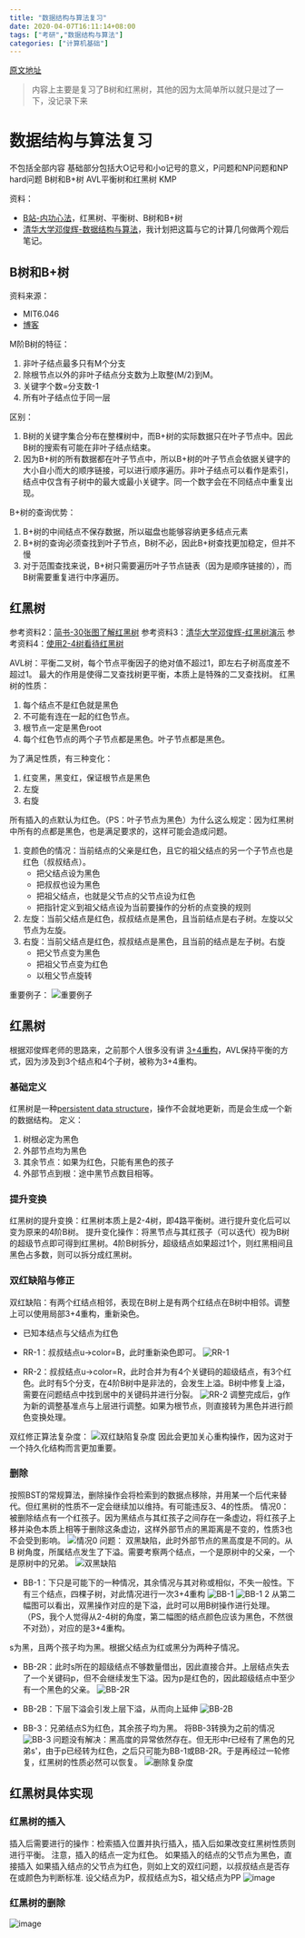 ```yaml
---
title: "数据结构与算法复习"
date: 2020-04-07T16:11:14+08:00
tags: ["考研","数据结构与算法"]
categories: ["计算机基础"]
---
```


[原文地址](https://github.com/wtysos11/blogWiki/issues/9)
> 内容上主要是复习了B树和红黑树，其他的因为太简单所以就只是过了一下，没记录下来

# 数据结构与算法复习

不包括全部内容
基础部分包括大O记号和小o记号的意义，P问题和NP问题和NP hard问题
B树和B+树
AVL平衡树和红黑树
KMP

资料：
* [B站-内功心法](https://www.bilibili.com/video/BV16E411B7yd?from=search&seid=10474676112107124762)，红黑树、平衡树、B树和B+树
* [清华大学邓俊辉-数据结构与算法](https://www.bilibili.com/video/BV1db411L71m?p=320)，我计划把这篇与它的计算几何做两个观后笔记。

## B树和B+树
资料来源：
* MIT6.046
* [博客](https://blog.csdn.net/login_sonata/article/details/75268075)

M阶B树的特征：
1. 非叶子结点最多只有M个分支
2. 除根节点以外的非叶子结点分支数为上取整(M/2)到M。
3. 关键字个数=分支数-1
4. 所有叶子结点位于同一层

区别：
1. B树的关键字集合分布在整棵树中，而B+树的实际数据只在叶子节点中。因此B树的搜索有可能在非叶子结点结束。
2. 因为B+树的所有数据都在叶子节点中，所以B+树的叶子节点会依据关键字的大小自小而大的顺序链接，可以进行顺序遍历。非叶子结点可以看作是索引，结点中仅含有子树中的最大或最小关键字。同一个数字会在不同结点中重复出现。

B+树的查询优势：
1. B+树的中间结点不保存数据，所以磁盘也能够容纳更多结点元素
2. B+树的查询必须查找到叶子节点，B树不必，因此B+树查找更加稳定，但并不慢
3. 对于范围查找来说，B+树只需要遍历叶子节点链表（因为是顺序链接的），而B树需要重复进行中序遍历。

## 红黑树
参考资料2：[简书-30张图了解红黑树](https://www.jianshu.com/p/e136ec79235c)
参考资料3：[清华大学邓俊辉-红黑树演示](https://www.bilibili.com/video/BV1db411L71m?p=320)
参考资料4：[使用2-4树看待红黑树](https://www.cnblogs.com/zhenbianshu/p/8185345.html)

AVL树：平衡二叉树，每个节点平衡因子的绝对值不超过1，即左右子树高度差不超过1。
最大的作用是使得二叉查找树更平衡，本质上是特殊的二叉查找树。
红黑树的性质：
1. 每个结点不是红色就是黑色
2. 不可能有连在一起的红色节点。
3. 根节点一定是黑色root
4. 每个红色节点的两个子节点都是黑色。叶子节点都是黑色。

为了满足性质，有三种变化：
1. 红变黑，黑变红，保证根节点是黑色
2. 左旋
3. 右旋

所有插入的点默认为红色。（PS：叶子节点为黑色）为什么这么规定：因为红黑树中所有的点都是黑色，也是满足要求的，这样可能会造成问题。
1. 变颜色的情况：当前结点的父亲是红色，且它的祖父结点的另一个子节点也是红色（叔叔结点）。
    * 把父结点设为黑色
    * 把叔叔也设为黑色
    * 把祖父结点，也就是父节点的父节点设为红色
    * 把指针定义到祖父结点设为当前要操作的分析的点变换的规则
2. 左旋：当前父结点是红色，叔叔结点是黑色，且当前结点是右子树。左旋以父节点为左旋。
3. 右旋：当前父结点是红色，叔叔结点是黑色，且当前的结点是左子树。右旋
    * 把父节点变为黑色
    * 把祖父节点变为红色
    * 以租父节点旋转

重要例子：
![重要例子](https://user-images.githubusercontent.com/21279827/78733534-4b9f7800-7978-11ea-81c4-4ed6cd740242.png)

## 红黑树
根据邓俊辉老师的思路来，之前那个人很多没有讲
[3+4重构](https://blog.csdn.net/wddpfx/article/details/82082724)，AVL保持平衡的方式，因为涉及到3个结点和4个子树，被称为3+4重构。
### 基础定义
红黑树是一种[persistent data structure](https://en.wikipedia.org/wiki/Persistent_data_structure)，操作不会就地更新，而是会生成一个新的数据结构。
定义：
1. 树根必定为黑色
2. 外部节点均为黑色
3. 其余节点：如果为红色，只能有黑色的孩子
4. 外部节点到根：途中黑节点数目相等。

### 提升变换

红黑树的提升变换：红黑树本质上是2-4树，即4路平衡树。进行提升变化后可以变为原来的4阶B树。
提升变化操作：将黑节点与其红孩子（可以迭代）视为B树的超级节点即可得到红黑树。4阶B树拆分，超级结点如果超过1个，则红黑相间且黑色占多数，则可以拆分成红黑树。

### 双红缺陷与修正
双红缺陷：有两个红结点相邻，表现在B树上是有两个红结点在B树中相邻。调整上可以使用局部3+4重构，重新染色。
* 已知本结点与父结点为红色
* RR-1：叔叔结点u->color=B，此时重新染色即可。
![RR-1](https://user-images.githubusercontent.com/21279827/78838865-ae048100-7a29-11ea-85a5-1c74236836cf.png)

* RR-2：叔叔结点u->color=R，此时合并为有4个关键码的超级结点，有3个红色。此时有5个分支，在4阶B树中是非法的，会发生上溢。B树中修复上溢，需要在问题结点中找到居中的关键码并进行分裂。
![RR-2](https://user-images.githubusercontent.com/21279827/78838822-93caa300-7a29-11ea-9e59-140c3fb9a2f1.png)
调整完成后，g作为新的调整基准点与上层进行调整。如果为根节点，则直接转为黑色并进行颜色变换处理。

双红修正算法复杂度：
![双红缺陷复杂度](https://user-images.githubusercontent.com/21279827/78839028-17848f80-7a2a-11ea-8bf3-0f299a4ff0fb.png)
因此会更加关心重构操作，因为这对于一个持久化结构而言更加重要。

### 删除
按照BST的常规算法，删除操作会将检索到的数据点移除，并用某一个后代来替代。但红黑树的性质不一定会继续加以维持。有可能违反3、4的性质。
情况0：被删除结点有一个红孩子。因为黑结点与其红孩子之间存在一条虚边，将红孩子上移并染色本质上相等于删除这条虚边，这样外部节点的黑距离是不变的，性质3也不会受到影响。
![情况0](https://user-images.githubusercontent.com/21279827/78839509-346d9280-7a2b-11ea-9115-1519f8d26998.png)
问题：
双黑缺陷，此时外部节点的黑高度是不同的。从B 树角度，所属结点发生了下溢。需要考察两个结点，一个是原树中的父亲，一个是原树中的兄弟。
![双黑缺陷](https://user-images.githubusercontent.com/21279827/78841879-20c52a80-7a31-11ea-8270-d9b2ee69a93c.png)

* BB-1：下只是可能下的一种情况，其余情况与其对称或相似，不失一般性。下有三个结点，四棵子树，对此情况进行一次3+4重构
![BB-1](https://user-images.githubusercontent.com/21279827/78842090-aea11580-7a31-11ea-9982-ba9e0268b0ef.png)
![BB-1 2](https://user-images.githubusercontent.com/21279827/78842155-d7290f80-7a31-11ea-84da-a8e3a98c109e.png)
从第二幅图可以看出，双黑操作对应的是下溢，此时可以用B树操作进行处理。（PS，我个人觉得从2-4树的角度，第二幅图的结点颜色应该为黑色，不然很不对劲），对应的是3+4重构。

s为黑，且两个孩子均为黑。根据父结点为红或黑分为两种子情况。
* BB-2R：此时s所在的超级结点不够数量借出，因此直接合并。上层结点失去了一个关键码p，但不会继续发生下溢。因为p是红色的，因此超级结点中至少有一个黑色的父亲。
![BB-2R](https://user-images.githubusercontent.com/21279827/78842328-4c94e000-7a32-11ea-9fff-d6eba842f57b.png)
* BB-2B：下层下溢会引发上层下溢，从而向上延伸
![BB-2B](https://user-images.githubusercontent.com/21279827/78842579-eceb0480-7a32-11ea-8f41-c06770b39531.png)

* BB-3：兄弟结点S为红色，其余孩子均为黑。
将BB-3转换为之前的情况
![BB-3](https://user-images.githubusercontent.com/21279827/78842784-9500cd80-7a33-11ea-928b-e57a671ef8ce.png)
问题没有解决：黑高度的异常依然存在。但无形中r已经有了黑色的兄弟s'，由于p已经转为红色，之后只可能为BB-1或BB-2R。于是再经过一轮修复，红黑树的性质必然可以恢复。
![删除复杂度](https://user-images.githubusercontent.com/21279827/78842932-f32db080-7a33-11ea-8bc2-0c5946455b64.png)

## 红黑树具体实现
### 红黑树的插入
插入后需要进行的操作：检索插入位置并执行插入，插入后如果改变红黑树性质则进行平衡。
注意，插入的结点一定为红色。
如果插入的结点的父节点为黑色，直接插入
如果插入结点的父节点为红色，则如上文的双红问题，以叔叔结点是否存在或颜色为判断标准.
设父结点为P，叔叔结点为S，祖父结点为PP
![image](https://user-images.githubusercontent.com/21279827/78846389-31c86880-7a3e-11ea-97d3-373116f1ee70.png)
### 红黑树的删除
![image](https://user-images.githubusercontent.com/21279827/78846849-b7004d00-7a3f-11ea-994a-cca500d18fee.png)

